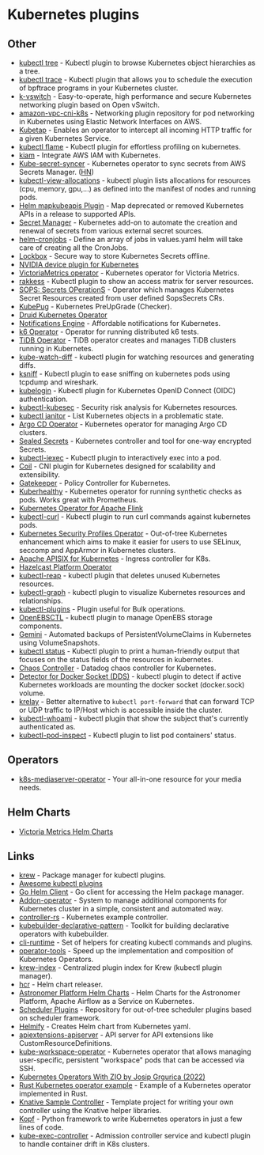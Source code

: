 # Kubernetes plugins

## Other

- [kubectl tree](https://github.com/ahmetb/kubectl-tree) - Kubectl plugin to browse Kubernetes object hierarchies as a tree.
- [kubectl trace](https://github.com/iovisor/kubectl-trace) - Kubectl plugin that allows you to schedule the execution of bpftrace programs in your Kubernetes cluster.
- [k-vswitch](https://github.com/k-vswitch/k-vswitch) - Easy-to-operate, high performance and secure Kubernetes networking plugin based on Open vSwitch.
- [amazon-vpc-cni-k8s](https://github.com/aws/amazon-vpc-cni-k8s) - Networking plugin repository for pod networking in Kubernetes using Elastic Network Interfaces on AWS.
- [Kubetap](https://github.com/soluble-ai/kubetap) - Enables an operator to intercept all incoming HTTP traffic for a given Kubernetes Service.
- [kubectl flame](https://github.com/VerizonMedia/kubectl-flame) - Kubectl plugin for effortless profiling on kubernetes.
- [kiam](https://github.com/uswitch/kiam) - Integrate AWS IAM with Kubernetes.
- [Kube-secret-syncer](https://github.com/contentful-labs/kube-secret-syncer) - Kubernetes operator to sync secrets from AWS Secrets Manager. ([HN](https://news.ycombinator.com/item?id=24855569))
- [kubectl-view-allocations](https://github.com/davidB/kubectl-view-allocations) - kubectl plugin lists allocations for resources (cpu, memory, gpu,...) as defined into the manifest of nodes and running pods.
- [Helm mapkubeapis Plugin](https://github.com/hickeyma/helm-mapkubeapis) - Map deprecated or removed Kubernetes APIs in a release to supported APIs.
- [Secret Manager](https://github.com/itscontained/secret-manager) - Kubernetes add-on to automate the creation and renewal of secrets from various external secret sources.
- [helm-cronjobs](https://github.com/bambash/helm-cronjobs) - Define an array of jobs in values.yaml helm will take care of creating all the CronJobs.
- [Lockbox](https://github.com/cloudflare/lockbox) - Secure way to store Kubernetes Secrets offline.
- [NVIDIA device plugin for Kubernetes](https://github.com/NVIDIA/k8s-device-plugin)
- [VictoriaMetrics operator](https://github.com/VictoriaMetrics/operator) - Kubernetes operator for Victoria Metrics.
- [rakkess](https://github.com/corneliusweig/rakkess) - Kubectl plugin to show an access matrix for server resources.
- [SOPS: Secrets OPerationS](https://github.com/isindir/sops-secrets-operator) - Operator which manages Kubernetes Secret Resources created from user defined SopsSecrets CRs.
- [KubePug](https://github.com/rikatz/kubepug) - Kubernetes PreUpGrade (Checker).
- [Druid Kubernetes Operator](https://github.com/druid-io/druid-operator)
- [Notifications Engine](https://github.com/argoproj/notifications-engine) - Affordable notifications for Kubernetes.
- [k6 Operator](https://github.com/grafana/k6-operator) - Operator for running distributed k6 tests.
- [TiDB Operator](https://github.com/pingcap/tidb-operator) - TiDB operator creates and manages TiDB clusters running in Kubernetes.
- [kube-watch-diff](https://github.com/leopoldxx/kube-watch-diff) - kubectl plugin for watching resources and generating diffs.
- [ksniff](https://github.com/eldadru/ksniff) - Kubectl plugin to ease sniffing on kubernetes pods using tcpdump and wireshark.
- [kubelogin](https://github.com/int128/kubelogin) - Kubectl plugin for Kubernetes OpenID Connect (OIDC) authentication.
- [kubectl-kubesec](https://github.com/controlplaneio/kubectl-kubesec) - Security risk analysis for Kubernetes resources.
- [kubectl janitor](https://github.com/dastergon/kubectl-janitor) - List Kubernetes objects in a problematic state.
- [Argo CD Operator](https://github.com/argoproj-labs/argocd-operator) - Kubernetes operator for managing Argo CD clusters.
- [Sealed Secrets](https://github.com/bitnami-labs/sealed-secrets) - Kubernetes controller and tool for one-way encrypted Secrets.
- [kubectl-iexec](https://github.com/gabeduke/kubectl-iexec) - Kubectl plugin to interactively exec into a pod.
- [Coil](https://github.com/cybozu-go/coil) - CNI plugin for Kubernetes designed for scalability and extensibility.
- [Gatekeeper](https://github.com/open-policy-agent/gatekeeper) - Policy Controller for Kubernetes.
- [Kuberhealthy](https://github.com/kuberhealthy/kuberhealthy) - Kubernetes operator for running synthetic checks as pods. Works great with Prometheus.
- [Kubernetes Operator for Apache Flink](https://github.com/spotify/flink-on-k8s-operator)
- [kubectl-curl](https://github.com/segmentio/kubectl-curl) - Kubectl plugin to run curl commands against kubernetes pods.
- [Kubernetes Security Profiles Operator](https://github.com/kubernetes-sigs/security-profiles-operator) - Out-of-tree Kubernetes enhancement which aims to make it easier for users to use SELinux, seccomp and AppArmor in Kubernetes clusters.
- [Apache APISIX for Kubernetes](https://github.com/apache/apisix-ingress-controller) - Ingress controller for K8s.
- [Hazelcast Platform Operator](https://github.com/hazelcast/hazelcast-platform-operator)
- [kubectl-reap](https://github.com/micnncim/kubectl-reap) - kubectl plugin that deletes unused Kubernetes resources.
- [kubectl-graph](https://github.com/steveteuber/kubectl-graph) - kubectl plugin to visualize Kubernetes resources and relationships.
- [kubectl-plugins](https://github.com/emreodabas/kubectl-plugins) - Plugin useful for Bulk operations.
- [OpenEBSCTL](https://github.com/openebs/openebsctl) - kubectl plugin to manage OpenEBS storage components.
- [Gemini](https://github.com/FairwindsOps/gemini) - Automated backups of PersistentVolumeClaims in Kubernetes using VolumeSnapshots.
- [kubectl status](https://github.com/bergerx/kubectl-status) - Kubectl plugin to print a human-friendly output that focuses on the status fields of the resources in kubernetes.
- [Chaos Controller](https://github.com/DataDog/chaos-controller) - Datadog chaos controller for Kubernetes.
- [Detector for Docker Socket (DDS)](https://github.com/aws-containers/kubectl-detector-for-docker-socket) - kubectl plugin to detect if active Kubernetes workloads are mounting the docker socket (docker.sock) volume.
- [krelay](https://github.com/knight42/krelay) - Better alternative to `kubectl port-forward` that can forward TCP or UDP traffic to IP/Host which is accessible inside the cluster.
- [kubectl-whoami](https://github.com/rajatjindal/kubectl-whoami) - kubectl plugin that show the subject that's currently authenticated as.
- [kubectl-pod-inspect](https://github.com/jpriebe/kubectl-pod-inspect) - Kubectl plugin to list pod containers' status.

## Operators

- [k8s-mediaserver-operator](https://github.com/kubealex/k8s-mediaserver-operator) - Your all-in-one resource for your media needs.

## Helm Charts

- [Victoria Metrics Helm Charts](https://github.com/VictoriaMetrics/helm-charts)

## Links

- [krew](https://github.com/kubernetes-sigs/krew/) - Package manager for kubectl plugins.
- [Awesome kubectl plugins](https://github.com/ishantanu/awesome-kubectl-plugins)
- [Go Helm Client](https://github.com/mittwald/go-helm-client) - Go client for accessing the Helm package manager.
- [Addon-operator](https://github.com/flant/addon-operator) - System to manage additional components for Kubernetes cluster in a simple, consistent and automated way.
- [controller-rs](https://github.com/kube-rs/controller-rs) - Kubernetes example controller.
- [kubebuilder-declarative-pattern](https://github.com/kubernetes-sigs/kubebuilder-declarative-pattern) - Toolkit for building declarative operators with kubebuilder.
- [cli-runtime](https://github.com/kubernetes/cli-runtime) - Set of helpers for creating kubectl commands and plugins.
- [operator-tools](https://github.com/banzaicloud/operator-tools) - Speed up the implementation and composition of Kubernetes Operators.
- [krew-index](https://github.com/kubernetes-sigs/krew-index) - Centralized plugin index for Krew (kubectl plugin manager).
- [hcr](https://github.com/pete911/hcr) - Helm chart releaser.
- [Astronomer Platform Helm Charts](https://github.com/astronomer/astronomer) - Helm Charts for the Astronomer Platform, Apache Airflow as a Service on Kubernetes.
- [Scheduler Plugins](https://github.com/kubernetes-sigs/scheduler-plugins) - Repository for out-of-tree scheduler plugins based on scheduler framework.
- [Helmify](https://github.com/arttor/helmify) - Creates Helm chart from Kubernetes yaml.
- [apiextensions-apiserver](https://github.com/kubernetes/apiextensions-apiserver) - API server for API extensions like CustomResourceDefinitions.
- [kube-workspace-operator](https://github.com/refaktory/kube-workspace) - Kubernetes operator that allows managing user-specific, persistent "workspace" pods that can be accessed via SSH.
- [Kubernetes Operators With ZIO by Josip Grgurica (2022)](https://www.youtube.com/watch?v=Ppw_IkHfqy8)
- [Rust Kubernetes operator example](https://github.com/Pscheidl/rust-kubernetes-operator-example) - Example of a Kubernetes operator implemented in Rust.
- [Knative Sample Controller](https://github.com/knative-sandbox/sample-controller) - Template project for writing your own controller using the Knative helper libraries.
- [Kopf](https://github.com/nolar/kopf) - Python framework to write Kubernetes operators in just a few lines of code.
- [kube-exec-controller](https://github.com/box/kube-exec-controller) - Admission controller service and kubectl plugin to handle container drift in K8s clusters.